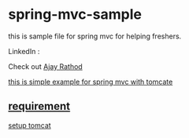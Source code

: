 # spring-mvc-sample
this is sample file for spring mvc for helping freshers.

LinkedIn : <p>Check out <a href="www.linkedin.com/in/rathod-ajay" target="_blank" rel="noopener noreferrer">Ajay Rathod</p>

this is simple example for spring mvc with tomcate 

requirement
------------

setup tomcat 

